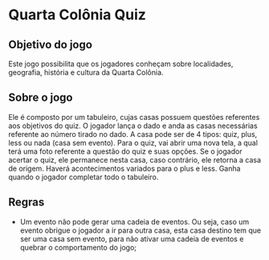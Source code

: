 # Quarta Colônia Quiz

## Objetivo do jogo

Este jogo possibilita que os jogadores conheçam sobre localidades, geografia, história e cultura da Quarta Colônia.

## Sobre o jogo

Ele é composto por um tabuleiro, cujas casas possuem questões referentes aos objetivos do quiz. O jogador lança o dado e anda as casas necessárias referente ao número tirado no dado.
A casa pode ser de 4 tipos: quiz, plus, less ou nada (casa sem evento). Para o quiz, vai abrir uma nova tela, a qual terá uma foto referente a questão do quiz e suas opções. Se o jogador acertar o quiz, ele permanece nesta casa, caso contrário, ele retorna a casa de origem.
Haverá acontecimentos variados para o plus e less.
Ganha quando o jogador completar todo o tabuleiro.

## Regras

* Um evento não pode gerar uma cadeia de eventos. Ou seja, caso um evento obrigue o jogador a ir para outra casa, esta casa destino tem que ser uma casa sem evento, para não ativar uma cadeia de eventos e quebrar o comportamento do jogo;
